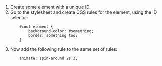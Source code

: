 1. Create some element with a unique ID.
2. Go to the stylesheet and create CSS rules for the element, using the ID selector:
    ```
        #cool-element {
            background-color: #something;
            border: something too;
        }
    ```
3. Now add the following rule to the same set of rules:
    ```
        animate: spin-around 2s 3;
    ```